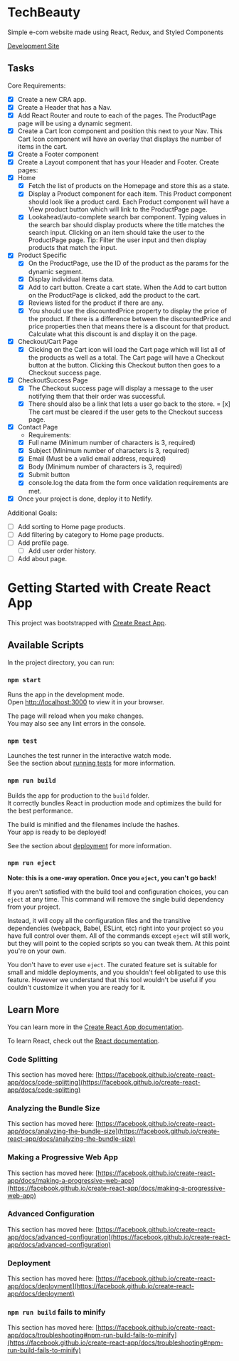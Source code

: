 # TechBeauty

Simple e-com website made using React, Redux, and Styled Components

[Development Site](https://gleaming-boba-6793eb.netlify.app/)

## Tasks

Core Requirements:

- [x] Create a new CRA app.
- [x] Create a Header that has a Nav.
- [x] Add React Router and route to each of the pages. The ProductPage page will be using a dynamic segment.
- [x] Create a Cart Icon component and position this next to your Nav. This Cart Icon component will have an overlay that displays the number of items in the cart.
- [x] Create a Footer component
- [x] Create a Layout component that has your Header and Footer.
      Create pages:
- [x] Home
  - [x] Fetch the list of products on the Homepage and store this as a state.
  - [x] Display a Product component for each item. This Product component should look like a product card. Each Product component will have a View product button which will link to the ProductPage page.
  - [x] Lookahead/auto-complete search bar component. Typing values in the search bar should display products where the title matches the search input. Clicking on an item should take the user to the ProductPage page. Tip: Filter the user input and then display products that match the input.
- [x] Product Specific
  - [x] On the ProductPage, use the ID of the product as the params for the dynamic segment.
  - [x] Display individual items data.
  - [x] Add to cart button. Create a cart state. When the Add to cart button on the ProductPage is clicked, add the product to the cart.
  - [x] Reviews listed for the product if there are any.
  - [x] You should use the discountedPrice property to display the price of the product. If there is a difference between the discountedPrice and price properties then that means there is a discount for that product. Calculate what this discount is and display it on the page.
- [x] Checkout/Cart Page
  - [x] Clicking on the Cart icon will load the Cart page which will list all of the products as well as a total. The Cart page will have a Checkout button at the button. Clicking this Checkout button then goes to a Checkout success page.
- [x] CheckoutSuccess Page
  - [x] The Checkout success page will display a message to the user notifying them that their order was successful.
  - [x] There should also be a link that lets a user go back to the store.
        = [x] The cart must be cleared if the user gets to the Checkout success page.
- [x] Contact Page
  - Requirements:
  - [x] Full name (Minimum number of characters is 3, required)
  - [x] Subject (Minimum number of characters is 3, required)
  - [x] Email (Must be a valid email address, required)
  - [x] Body (Minimum number of characters is 3, required)
  - [x] Submit button
  - [x] console.log the data from the form once validation requirements are met.
- [x] Once your project is done, deploy it to Netlify.

Additional Goals:

- [ ] Add sorting to Home page products.
- [ ] Add filtering by category to Home page products.
- [ ] Add profile page.
  - [ ] Add user order history.
- [ ] Add about page.

# Getting Started with Create React App

This project was bootstrapped with [Create React App](https://github.com/facebook/create-react-app).

## Available Scripts

In the project directory, you can run:

### `npm start`

Runs the app in the development mode.\
Open [http://localhost:3000](http://localhost:3000) to view it in your browser.

The page will reload when you make changes.\
You may also see any lint errors in the console.

### `npm test`

Launches the test runner in the interactive watch mode.\
See the section about [running tests](https://facebook.github.io/create-react-app/docs/running-tests) for more information.

### `npm run build`

Builds the app for production to the `build` folder.\
It correctly bundles React in production mode and optimizes the build for the best performance.

The build is minified and the filenames include the hashes.\
Your app is ready to be deployed!

See the section about [deployment](https://facebook.github.io/create-react-app/docs/deployment) for more information.

### `npm run eject`

**Note: this is a one-way operation. Once you `eject`, you can't go back!**

If you aren't satisfied with the build tool and configuration choices, you can `eject` at any time. This command will remove the single build dependency from your project.

Instead, it will copy all the configuration files and the transitive dependencies (webpack, Babel, ESLint, etc) right into your project so you have full control over them. All of the commands except `eject` will still work, but they will point to the copied scripts so you can tweak them. At this point you're on your own.

You don't have to ever use `eject`. The curated feature set is suitable for small and middle deployments, and you shouldn't feel obligated to use this feature. However we understand that this tool wouldn't be useful if you couldn't customize it when you are ready for it.

## Learn More

You can learn more in the [Create React App documentation](https://facebook.github.io/create-react-app/docs/getting-started).

To learn React, check out the [React documentation](https://reactjs.org/).

### Code Splitting

This section has moved here: [https://facebook.github.io/create-react-app/docs/code-splitting](https://facebook.github.io/create-react-app/docs/code-splitting)

### Analyzing the Bundle Size

This section has moved here: [https://facebook.github.io/create-react-app/docs/analyzing-the-bundle-size](https://facebook.github.io/create-react-app/docs/analyzing-the-bundle-size)

### Making a Progressive Web App

This section has moved here: [https://facebook.github.io/create-react-app/docs/making-a-progressive-web-app](https://facebook.github.io/create-react-app/docs/making-a-progressive-web-app)

### Advanced Configuration

This section has moved here: [https://facebook.github.io/create-react-app/docs/advanced-configuration](https://facebook.github.io/create-react-app/docs/advanced-configuration)

### Deployment

This section has moved here: [https://facebook.github.io/create-react-app/docs/deployment](https://facebook.github.io/create-react-app/docs/deployment)

### `npm run build` fails to minify

This section has moved here: [https://facebook.github.io/create-react-app/docs/troubleshooting#npm-run-build-fails-to-minify](https://facebook.github.io/create-react-app/docs/troubleshooting#npm-run-build-fails-to-minify)
